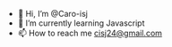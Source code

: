 - 👀 Hi, I’m @Caro-isj
- 🌱 I’m currently learning Javascript
- 📫 How to reach me cisj24@gmail.com

<!---
Caro-isj/Caro-isj is a ✨ special ✨ repository because its `README.md` (this file) appears on your GitHub profile.
You can click the Preview link to take a look at your changes.
--->
